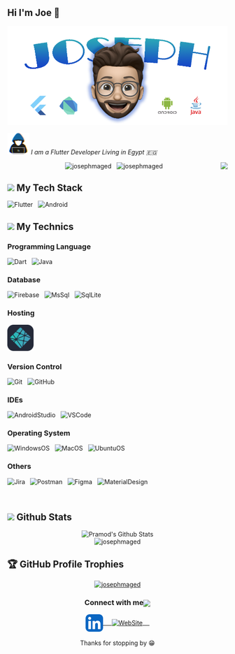 ## Hi I'm Joe :fox_face:

![Joseph](https://github.com/josephmaged/josephmaged/blob/main/github_cover.png "Joseph")

<picture><img src = "https://github.com/0xAbdulKhalid/0xAbdulKhalid/raw/main/assets/mdImages/about_me.gif" width = 50px></picture> <em> I am a Flutter Developer Living in Egypt 🇪🇬 </em>

<img align="right" src="https://github.com/rajput2107/rajput2107/blob/master/Assets/Developer.gif"/>

<p align="center"> 
<img src="https://komarev.com/ghpvc/?username=josephmaged&label=Profile%20views&color=004080&style=flat" alt="josephmaged" height="40" width="240" />
	&nbsp;
<img src="https://img.shields.io/github/followers/josephmaged?label=Followers&color=800000&style=flat" alt="josephmaged" height="40" width="160" />
</p>

## <img src="https://media2.giphy.com/media/QssGEmpkyEOhBCb7e1/giphy.gif?cid=ecf05e47a0n3gi1bfqntqmob8g9aid1oyj2wr3ds3mg700bl&rid=giphy.gif" width ="25"><b> My Tech Stack</b>
<p> 
<img src="https://user-images.githubusercontent.com/25181517/186150365-da1eccce-6201-487c-8649-45e9e99435fd.png" alt="Flutter" height="60" width="60" />
	&nbsp;
<img src="https://user-images.githubusercontent.com/25181517/117269608-b7dcfb80-ae58-11eb-8e66-6cc8753553f0.png" alt="Android" height="60" width="60" />
</p>

## <img src="https://media2.giphy.com/media/QssGEmpkyEOhBCb7e1/giphy.gif?cid=ecf05e47a0n3gi1bfqntqmob8g9aid1oyj2wr3ds3mg700bl&rid=giphy.gif" width ="25"><b> My Technics</b>

### Programming Language 
<p>
<img src="https://user-images.githubusercontent.com/25181517/186150304-1568ffdf-4c62-4bdc-9cf1-8d8efcea7c5b.png" alt="Dart" height="60" width="60" />
	&nbsp;
<img src="https://user-images.githubusercontent.com/25181517/117201156-9a724800-adec-11eb-9a9d-3cd0f67da4bc.png" alt="Java" height="60" width="60" />
</p>

### Database
<p>
<img src="https://user-images.githubusercontent.com/25181517/189716855-2c69ca7a-5149-4647-936d-780610911353.png" alt="Firebase" height="60" width="60" />
	&nbsp;
<img src="https://user-images.githubusercontent.com/4249331/52232852-e2c4f780-28bd-11e9-835d-1e3cf3e43888.png" alt="MsSql" height="60" width="60" />
	&nbsp;
<img src="https://user-images.githubusercontent.com/33158051/103467186-7b6a8900-4d1a-11eb-9907-491064bc8458.png" alt="SqlLite" height="60" />
</p>

### Hosting
<p>
<img src="https://github.com/tandpfun/skill-icons/blob/main/icons/Netlify-Dark.svg" alt="Netlify" height="60" />
</p>

### Version Control
<p>
<img src="https://user-images.githubusercontent.com/25181517/192108372-f71d70ac-7ae6-4c0d-8395-51d8870c2ef0.png" alt="Git" height="60" />
	&nbsp;
<img src="https://user-images.githubusercontent.com/25181517/192108374-8da61ba1-99ec-41d7-80b8-fb2f7c0a4948.png" alt="GitHub" height="60" />
</p>

### IDEs
<p>
<img src="https://user-images.githubusercontent.com/25181517/192108895-20dc3343-43e3-4a54-a90e-13a4abbc57b9.png" alt="AndroidStudio" height="60" />
	&nbsp;
<img src="https://user-images.githubusercontent.com/25181517/192108891-d86b6220-e232-423a-bf5f-90903e6887c3.png" alt="VSCode" height="60" />
</p>

### Operating System
<p>
<img src="https://user-images.githubusercontent.com/25181517/186884150-05e9ff6d-340e-4802-9533-2c3f02363ee3.png" alt="WindowsOS" height="60" />
	&nbsp;
<img src="https://user-images.githubusercontent.com/25181517/186884152-ae609cca-8cf1-4175-8d60-1ce1fa078ca2.png" alt="MacOS" height="60" />
	&nbsp;
<img src="https://user-images.githubusercontent.com/25181517/186884153-99edc188-e4aa-4c84-91b0-e2df260ebc33.png" alt="UbuntuOS" height="60" />
</p>

### Others
<p>
<img src="https://user-images.githubusercontent.com/25181517/183912952-83784e94-629d-4c34-a961-ae2ae795b662.png" alt="Jira" height="60" />
	&nbsp;
<img src="https://user-images.githubusercontent.com/25181517/192109061-e138ca71-337c-4019-8d42-4792fdaa7128.png" alt="Postman" height="60" />
	&nbsp;
<img src="https://user-images.githubusercontent.com/25181517/189715289-df3ee512-6eca-463f-a0f4-c10d94a06b2f.png" alt="Figma" height="60" />
	&nbsp;
<img src="https://user-images.githubusercontent.com/25181517/189716058-71f74b6f-5936-40b5-92e3-00381e35ccb9.png" alt="MaterialDesign" height="60" />
</p>

<br/>

## <img src="https://media.giphy.com/media/iY8CRBdQXODJSCERIr/giphy.gif" width="35"><b> Github Stats </b>
<div align="center">
<img src="https://github-readme-stats.vercel.app/api?username=josephmaged&&show_icons=true&theme=radical" alt="Pramod's Github Stats">
	<br/>
<img  src="https://github-readme-stats.vercel.app/api/top-langs/?username=josephmaged&layout=compact&theme=radical" alt="josephmaged" /> 
</div> 

## 🏆 GitHub Profile Trophies
<p align="center">
 <a href="https://github.com/ryo-ma/github-profile-trophy"><img src="https://github-profile-trophy.vercel.app/?username=josephmaged&theme=algolia" alt="josephmaged" /></a> </p>
  
<div align="center">
<h3 align="center">Connect with me<img align="center" src="https://github.com/rajput2107/rajput2107/blob/master/Assets/Handshake.gif" height="33px" /></h3> 
 
<a href="https://www.linkedin.com/in/josephmaged/">
  <img align="center" alt="LinkedIn" width="40" src="https://github.com/tandpfun/skill-icons/blob/main/icons/LinkedIn.svg" /> &nbsp; &nbsp;
</a>
<a href="https://josephmaged.cf">
  <img align="center" alt="WebSite" width="40" src="https://raw.githubusercontent.com/rahulbanerjee26/githubAboutMeGenerator/main/icons/portfolio.png" /> &nbsp; &nbsp;
</a>
 
<br/>
  <br/>
Thanks for stopping by 😁
</div>
